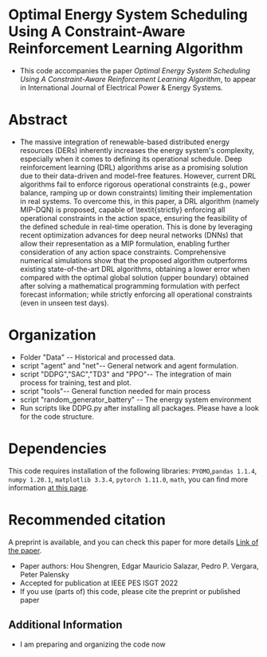 
# Optimal Energy System Scheduling Using A Constraint-Aware Reinforcement Learning Algorithm

* This code accompanies the paper <i>Optimal Energy System Scheduling Using A Constraint-Aware Reinforcement Learning Algorithm</i>, to appear in International Journal of Electrical Power & Energy Systems.
# Abstract 
* The massive integration of renewable-based distributed energy resources (DERs) inherently increases the energy system's complexity, especially when it comes to defining its operational schedule. Deep reinforcement learning (DRL) algorithms arise as a promising solution due to their data-driven and model-free features. However, current DRL algorithms fail to enforce rigorous operational constraints (e.g., power balance, ramping up or down constraints) limiting their implementation in real systems. To overcome this, in this paper, a DRL algorithm (namely MIP-DQN) is proposed, capable of \textit{strictly} enforcing all operational constraints in the action space, ensuring the feasibility of the defined schedule in real-time operation. This is done by leveraging recent optimization advances for deep neural networks (DNNs) that allow their representation as a MIP formulation, enabling further consideration of any action space constraints. Comprehensive numerical simulations show that the proposed algorithm outperforms existing state-of-the-art DRL algorithms, obtaining a lower error when compared with the optimal global solution (upper boundary) obtained after solving a mathematical programming formulation with perfect forecast information; while strictly enforcing all operational constraints (even in unseen test days).
# Organization
* Folder "Data" -- Historical and processed data.
* script "agent" and "net"-- General network and agent formulation.
* script "DDPG","SAC","TD3" and "PPO"-- The integration of main process for training, test and plot.
* script "tools"-- General function needed for main process 
* script "random_generator_battery" -- The energy system environment
* Run scripts like DDPG.py after installing all packages. Please have a look for the code structure.
# Dependencies
This code requires installation of the following libraries: ```PYOMO```,```pandas 1.1.4```, ```numpy 1.20.1```, ```matplotlib 3.3.4```, ```pytorch 1.11.0```,  ```math```, you can find more information [at this page](https://ieeexplore.ieee.org/document/9960642).
# Recommended citation
A preprint is available, and you can check this paper for more details  [Link of the paper](https://ieeexplore.ieee.org/document/9960642).
* Paper authors: Hou Shengren, Edgar Mauricio Salazar, Pedro P. Vergara, Peter Palensky
* Accepted for publication at IEEE PES ISGT 2022
* If you use (parts of) this code, please cite the preprint or published paper
## Additional Information 
* I am preparing and organizing the code now

